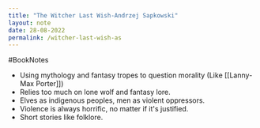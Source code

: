 ```yaml
---
title: "The Witcher Last Wish-Andrzej Sapkowski"
layout: note
date: 28-08-2022
permalink: /witcher-last-wish-as
---
```


#BookNotes 

-   Using mythology and fantasy tropes to question morality (Like [[Lanny-Max Porter]])
-   Relies too much on lone wolf and fantasy lore.
-   Elves as indigenous peoples, men as violent oppressors.
-   Violence is always horrific, no matter if it's justified.
-   Short stories like folklore.
